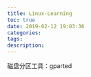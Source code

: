 ```yaml
---
title: Linux-Learning
toc: true
date: 2019-02-12 19:03:36
categories:
tags:
description:
---
```


磁盘分区工具：gparted